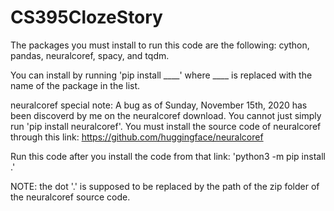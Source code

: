 # CS395ClozeStory

The packages you must install to run this code are the following: 
cython, pandas, neuralcoref, spacy, and tqdm.

You can install by running 'pip install ____' where ____ is replaced with the name of the package in the list. 

neuralcoref special note: 
      A bug as of Sunday, November 15th, 2020 has been discoverd by me on the neuralcoref download. You cannot just simply run 'pip install neuralcoref'. You must install the source code of neuralcoref through this link: https://github.com/huggingface/neuralcoref 
     
Run this code after you install the code from that link: 'python3 -m pip install .' 
      
NOTE: the dot '.' is supposed to be replaced by the path of the zip folder of the neuralcoref source code. 

